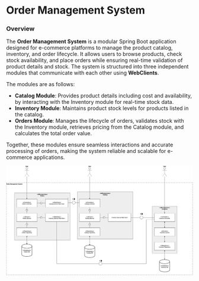 # Order Management System

### Overview

The **Order Management System** is a modular Spring Boot application designed for e-commerce platforms to manage the product catalog, inventory, and order lifecycle. It allows users to browse products, check stock availability, and place orders while ensuring real-time validation of product details and stock. The system is structured into three independent modules that communicate with each other using **WebClients**.

The modules are as follows:
- **Catalog Module**: Provides product details including cost and availability, by interacting with the Inventory module for real-time stock data.  
- **Inventory Module**: Maintains product stock levels for products listed in the catalog.  
- **Orders Module**: Manages the lifecycle of orders, validates stock with the Inventory module, retrieves pricing from the Catalog module, and calculates the total order value.  

Together, these modules ensure seamless interactions and accurate processing of orders, making the system reliable and scalable for e-commerce applications.

![OMS Overview](./docs/images/oms-overview-block-diagram.png)
